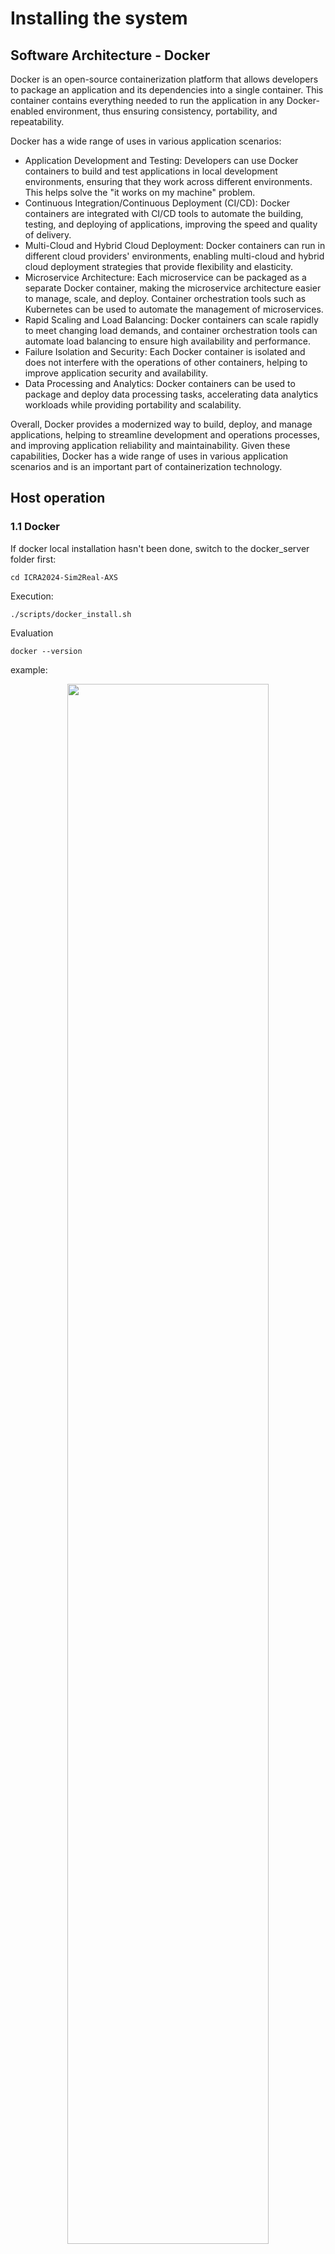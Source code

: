 # Installing the system

## Software Architecture - Docker

Docker is an open-source containerization platform that allows developers to package an application and its dependencies into a single container. This container contains everything needed to run the application in any Docker-enabled environment, thus ensuring consistency, portability, and repeatability. 

Docker has a wide range of uses in various application scenarios:

* Application Development and Testing: Developers can use Docker containers to build and test applications in local development environments, ensuring that they work across different environments. This helps solve the "it works on my machine" problem.
* Continuous Integration/Continuous Deployment (CI/CD): Docker containers are integrated with CI/CD tools to automate the building, testing, and deploying of applications, improving the speed and quality of delivery.
* Multi-Cloud and Hybrid Cloud Deployment: Docker containers can run in different cloud providers' environments, enabling multi-cloud and hybrid cloud deployment strategies that provide flexibility and elasticity.
*  Microservice Architecture: Each microservice can be packaged as a separate Docker container, making the microservice architecture easier to manage, scale, and deploy. Container orchestration tools such as Kubernetes can be used to automate the management of microservices.
*  Rapid Scaling and Load Balancing: Docker containers can scale rapidly to meet changing load demands, and container orchestration tools can automate load balancing to ensure high availability and performance.
* Failure Isolation and Security: Each Docker container is isolated and does not interfere with the operations of other containers, helping to improve application security and availability.
* Data Processing and Analytics: Docker containers can be used to package and deploy data processing tasks, accelerating data analytics workloads while providing portability and scalability.

Overall, Docker provides a modernized way to build, deploy, and manage applications, helping to streamline development and operations processes, and improving application reliability and maintainability.
Given these capabilities, Docker has a wide range of uses in various application scenarios and is an important part of containerization technology.

## Host operation

### 1.1 Docker

If docker local installation hasn't been done, switch to the docker_server folder first:

```
cd ICRA2024-Sim2Real-AXS
```

Execution:

```
./scripts/docker_install.sh 
```
 

Evaluation

```
docker --version
```
example:

<div align="center">
  <img src="./assets/docker_version.png" width="80%">
</div>


Reference for docker installation on Ubuntu:

* [docker install](https://docs.docker.com/engine/install/ubuntu/)

**If the shell script cannot be run, check if there is permission for the script. Otherwise change the mode with chmod**


## 1.2 Nvidia driver

Check the version of host GPU driver before creating the docker and container, carefully keeping the same with the version inside docker. Currently the NVIDIA driver version inside the docker repos is 470.86.

In Ubuntu, ```Software & Updates > Additional Drivers``` is recommanded to update the Nvidia driver.

Open the terminal, input nvidia-smi and press enter to get the driver version:

<div align="center">
  <img src="./assets/nvidia_smi.png" width="80%">
</div>



Know issue: If your OS is Ubuntu21.04 or later, please refer [issue](https://codeantenna.com/a/nRJ1FuHehu) to fix

## 1.3 Install the nvidia-docker2

### 1.3.1 Main stages for docker installation reference

```
sudo systemctl --now enable docker

distribution=$(. /etc/os-release;echo $ID$VERSION_ID) \
   && curl -s -L https://nvidia.github.io/nvidia-docker/gpgkey | sudo apt-key add - \
   && curl -s -L https://nvidia.github.io/nvidia-docker/$distribution/nvidia-docker.list | sudo tee /etc/apt/sources.list.d/nvidia-docker.list

sudo apt-get update
sudo apt-get install -y nvidia-docker2
sudo systemctl restart docker

# test
sudo docker run --rm --gpus all nvidia/cuda:11.0.3-base-ubuntu20.04 nvidia-smi
```
<div align="center">
  <img src="./assets/nvidia_docker.png" width="80%">
</div>


Reference link for docker installation: [docker](https://docs.nvidia.com/datacenter/cloud-native/container-toolkit/latest/install-guide.html)


## 1.4 Docker login

Register the dockerhub account:

* [dockerhub](https://hub.docker.com/)

And get access token for late use:

* https://docs.docker.com/docker-hub/access-tokens/

     
login the docker account:

```
sudo docker login
```
<div align="center">
  <img src="./assets/docker_login.png" width="80%">
</div>


## 1.5 Docker Server operation

### 1.5.1 Create container

Use scripts to create docker container

After clone this repo, scripts need to have execute right. Run code below to add rights: 

```
cd ICRA2024-Sim2Real-AXS
sudo chmod a+x scripts/*
```

To create container for OmniGibson environment, use run_omni.sh

```
./scripts/run_omni.sh
```

To create container for baseline, use run_baseline.sh

```
./scripts/run_baseline.sh
```

If the image have not found locally, it will pull from docker hub automatically. The image size for OmniGibson is about 60 Gb, for baseline is about 30 Gb. It will take some time to download. 

**Please check the image tag in the scripts.** Current docker images are jieyitsinghuawx/icra2024-sim2real-axs-env:v1.0.1 and jieyitsinghuawx/icra2024-sim2real-axs-baseline:v1.0.0. To get newest tag, please follow the challenge website. 

If cannot pull docker by using `docker pull` command or using scrtpts, please download the image from Baidu Netdisk, the link is https://pan.baidu.com/s/1_4TQwKusE_5zB97GabJd6A?pwd=zbs1, the password is `zbs1`. After download the tar files, please run `create_image_env.sh` and `create_image_baseline.sh` in the scripts folder. **Causion:** Please check the file name and file path in the sctipts. 

### 1.5.2 Execute container

The container can also be started and execute by using scripte. 

To execute container for OmniGibson environment, use exec_env.sh
```
./scripts/exec_env.sh
```

To execute container for baseline, use exec_baseline.sh
```
./scripts/exec_baseline.sh
```

### <a name="gibson"></a>1.5.3 OmniGibson environment

This docker container is the environment for the challenge. It is not allowed to be change. Any change in this container will not be accepted in submission. 

Caution: Every step below need to run in OmniGibson environment container. Make sure commands run in the container. 

1. Start the OmniGibson simulator

    Start a new terminal and execute the OmniGibson environment container. The conda environment should be `omnigibson`. If not, run:
    ```
    conda activate omnigibson
    ```
    After make sure the conda environment, you can start the simulator by running command below:

    ```
    roscore &
    python -m omnigibson.AXS_env --ik
    ```

2. Start ros TF publish

    Start a new terminal and execute the OmniGibson environment container. 
    
    To start TF publish, run: 
    ```
    roslaunch airbot_play_launch robot_state_publisher.launch robot_description_path:=/root/OmniGibson-Airbot/omnigibson/data/assets/models/airbot_play_with_rm2/airbot_with_texture/urdf_obj/AIRBOT_V3_v2-3.urdf &
    roslaunch airbot_play_launch static_transform_publisher.launch &
    ```

    These two program will run at the backend. If you do not want it at backend, please delete `&` at the end of command. If you do this, you will need two terminals which inside container. 

3. Start IK service

    If you run last step in backend, then you can continue work with the same terminal. Otherwise, start a new terminal and execute the OmniGibson environment container. 

    Run command below to start IK service:
    ```
    roslaunch airbot_play_launch airbot_play_moveit.launch use_rviz:=true target_moveit_config:=airbot_play_v2_1_config use_basic:=true
    ```

4. (**Optional**) Start ros keyboard control

    Start a new terminal and execute the OmniGibson environment container.

    Run command below to start keyboard control:
    ```
    python /root/OmniGibson-Airbot/teleop_twist_keyboard_AXS.py
    ```

    Usage: 

    Movement:

    `i` / `,`: Move forward / backward

    `j` / `l`: Rotate left / right in place

    `u` / `o`: Move in arc (front-left / front-right)

    `m` / `.`: Move in arc (back-left / back-right)

    `k`: Stop

    `q` / `z`: Increase / Decrease both linear and angular speed by 1.1 times

    `w` / `x`: Increase / Decrease linear speed by 1.1 times

    `e` / `c`: Increase / Decrease angular speed by 1.1 times

    Arm (joint control):

    `1` / `2`: Rotate arm joint 1

    `3` / `4`: Rotate arm joint 2

    `5` / `6`: Rotate arm joint 3

    `7` / `8`: Rotate arm joint 4

    `9` / `0`: Rotate arm joint 5

    `-` / `=`: Rotate arm joint 6

    Gripper:

    `a`: Open / Close gripper

### 1.5.4 Baseline

This docker contains the baseline for this challenge. The solution also suggest to complete inside this container. The submission will accept a docker image which contains solutions. 

To start baseline, please finish all steps in [1.5.3 OmniGibson environment](#gibson) and then follow the step below. 

1. Start hdl localization

    Start a new terminal and execute the baseline container. Run 
    ```
    roslaunch hdl_localization hdl_localization.launch
    ```
    and check the localization is same as current pose in simulator. If not, use `2D Pose Estimate` to correct it. 

2. Start base control

    Start a new terminal and execute the baseline container. The conda environment should be `baseline`. If not, run:
    ```
    conda activate baseline
    ```
    After make sure the conda environment, you can start the base control by running command below:
    ```
    python /root/robot_tools/examples/ros_base_control.py
    ```
  
3. Start main baseline service

    Start a new terminal and execute the baseline container. The conda environment should be `baseline`. If not, run:
    ```
    conda activate baseline
    ```
    After make sure the conda environment, you can start the basline program by running command below:
    ```
    python /root/Workspace/AXS_baseline/ICRA2024-Sim2Real-AXS/src/airbot/example/AXS_baseline.py
    ```
    
### 1.5.5 Use Visual Studio Code to debug

Install the extension for remote developing of the docker container (ms-vscode-remote.remote-containers):

![demo-vscode-extension](assets/container-vscode-extension.png)

Click the remote development button in the left-bottom corner and then select "Attach to Running Container":

![demo-vscode-dev-container](assets/container-extension-select.png)

Then choose the running client container (i.e., `/client`) and then open the folder `/opt/ep_ws/src`. Now you should be able to make changes directly to the files inside the docker.

Note that any changes made in this way **DOES NOT** persist. Once the container is stopped and removed, changes will be lost. It is suggested to use the shell for debugging only and use `docker build` (see [build the container](#build-the-container)) for persistent changes.


### 1.5.6 Submit the image

Submitting images requires registering for the ICRA2024-Sim2Real-RM challenges.

Players create a personal [docker hub](https://hub.docker.com/) account,create repository in Repositories, and save your Repository Name.

If players already have an account,they can directly enter their account password to log in: 

```
docker login
```

After logging in, use the following command to view the image ID that needs to be submitted：

```
docker images
```

Then change the name of the image that needs to be submitted：

```
docker tag {image_id} {username}/{repository_name}:{image_version}
```

Submit to dockerhub:

```
docker push {username}/{repository_name}:{image_version}
```
